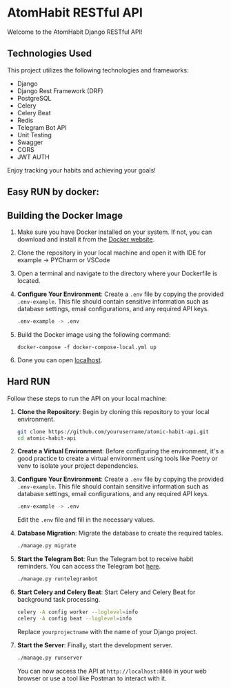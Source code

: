 # AtomHabit RESTful API

Welcome to the AtomHabit Django RESTful API!

## Technologies Used

This project utilizes the following technologies and frameworks:

- Django
- Django Rest Framework (DRF)
- PostgreSQL
- Celery
- Celery Beat
- Redis
- Telegram Bot API
- Unit Testing
- Swagger
- CORS
- JWT AUTH

Enjoy tracking your habits and achieving your goals!

## Easy RUN by docker:

## Building the Docker Image

1. Make sure you have Docker installed on your system. If not, you can download and install it from the [Docker website](https://www.docker.com/get-started).

2. Clone the repository in your local machine and open it with IDE for example -> PYCharm or VSCode

3. Open a terminal and navigate to the directory where your Dockerfile is located.

4. **Configure Your Environment**: Create a `.env` file by copying the provided `.env-example`. This file should contain sensitive information such as database settings, email configurations, and any required API keys.

    ```bash
    .env-example -> .env
    ```

5. Build the Docker image using the following command:
   ```shell
   docker-compose -f docker-compose-local.yml up

6. Done you can open [localhost](http://localhost).

## Hard RUN

Follow these steps to run the API on your local machine:

1. **Clone the Repository**: Begin by cloning this repository to your local environment.

    ```bash
    git clone https://github.com/yourusername/atomic-habit-api.git
    cd atomic-habit-api
    ```

2. **Create a Virtual Environment**: Before configuring the environment, it's a good practice to create a virtual environment using tools like Poetry or venv to isolate your project dependencies.

3. **Configure Your Environment**: Create a `.env` file by copying the provided `.env-example`. This file should contain sensitive information such as database settings, email configurations, and any required API keys.

    ```bash
    .env-example -> .env
    ```

    Edit the `.env` file and fill in the necessary values.

4. **Database Migration**: Migrate the database to create the required tables.

    ```bash
    ./manage.py migrate
    ```

5. **Start the Telegram Bot**: Run the Telegram bot to receive habit reminders. You can access the Telegram bot [here](https://t.me/AtomHabitsBot).

    ```bash
    ./manage.py runtelegrambot
    ```

6. **Start Celery and Celery Beat**: Start Celery and Celery Beat for background task processing.

    ```bash
    celery -A config worker --loglevel=info
    celery -A config beat --loglevel=info
    ```

    Replace `yourprojectname` with the name of your Django project.

7. **Start the Server**: Finally, start the development server.

    ```bash
    ./manage.py runserver
    ```

    You can now access the API at `http://localhost:8000` in your web browser or use a tool like Postman to interact with it.
